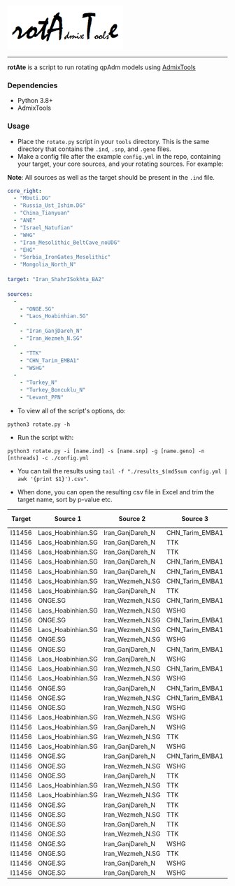<img src="https://github.com/TusharRakheja/rotATe/raw/main/title.png" width="auto" height="100px" />

___

**rotAte** is a script to run rotating qpAdm models using [AdmixTools](https://github.com/DReichLab/AdmixTools)

### Dependencies

- Python 3.8+
- AdmixTools

### Usage

- Place the `rotate.py` script in your `tools` directory. This is the same directory that contains the `.ind`, `.snp`, and `.geno` files.
- Make a config file after the example `config.yml` in the repo, containing your target, your core sources, and your rotating sources. For example:

**Note**: All sources as well as the target should be present in the `.ind` file.

```yaml
core_right:
  - "Mbuti.DG"
  - "Russia_Ust_Ishim.DG"
  - "China_Tianyuan"
  - "ANE"
  - "Israel_Natufian"
  - "WHG"
  - "Iran_Mesolithic_BeltCave_noUDG"
  - "EHG"
  - "Serbia_IronGates_Mesolithic"
  - "Mongolia_North_N"

target: "Iran_ShahrISokhta_BA2"

sources:
  -
    - "ONGE.SG"
    - "Laos_Hoabinhian.SG"  
  -
    - "Iran_GanjDareh_N"
    - "Iran_Wezmeh_N.SG"
  -
    - "TTK"
    - "CHN_Tarim_EMBA1"
    - "WSHG"
  -
    - "Turkey_N"
    - "Turkey_Boncuklu_N"
    - "Levant_PPN"
```

- To view all of the script's options, do:
```
python3 rotate.py -h
```

- Run the script with: 
```
python3 rotate.py -i [name.ind] -s [name.snp] -g [name.geno] -n [nthreads] -c ./config.yml
```

- You can tail the results using `tail -f "./results_$(md5sum config.yml | awk '{print $1}').csv"`.

- When done, you can open the resulting csv file in Excel and trim the target name, sort by p-value etc.

| **Target** | **Source 1**       | **Source 2**     | **Source 3**    | **Source 4**      | **Weight 1** | **Weight 2** | **Weight 3** | **Weight 4** | **Error 1** | **Error 2** | **Error 3** | **Error 4** | **p-value**  |
| ---------- | ------------------ | ---------------- | --------------- | ----------------- | ------------ | ------------ | ------------ | ------------ | ----------- | ----------- | ----------- | ----------- | ------------ |
| I11456     | Laos_Hoabinhian.SG | Iran_GanjDareh_N | CHN_Tarim_EMBA1 | Turkey_N          | 33.40%       | 46.70%       | 11.50%       | 8.40%        | 1.70%       | 2.90%       | 1.30%       | 2.10%       | 0.268896     |
| I11456     | Laos_Hoabinhian.SG | Iran_GanjDareh_N | TTK             | Levant_PPN        | 34.60%       | 44.20%       | 12.40%       | 8.90%        | 1.70%       | 3.00%       | 1.40%       | 2.00%       | 0.172829     |
| I11456     | Laos_Hoabinhian.SG | Iran_GanjDareh_N | TTK             | Turkey_N          | 35.60%       | 44.20%       | 12.60%       | 7.60%        | 1.70%       | 3.10%       | 1.40%       | 2.10%       | 0.156486     |
| I11456     | Laos_Hoabinhian.SG | Iran_GanjDareh_N | CHN_Tarim_EMBA1 | Levant_PPN        | 32.50%       | 46.70%       | 11.10%       | 9.80%        | 1.70%       | 2.80%       | 1.30%       | 2.00%       | 0.154033     |
| I11456     | Laos_Hoabinhian.SG | Iran_GanjDareh_N | CHN_Tarim_EMBA1 | Turkey_Boncuklu_N | 33.00%       | 46.60%       | 11.00%       | 9.30%        | 1.70%       | 2.80%       | 1.30%       | 1.90%       | 0.152052     |
| I11456     | Laos_Hoabinhian.SG | Iran_Wezmeh_N.SG | CHN_Tarim_EMBA1 | Turkey_N          | 29.00%       | 49.90%       | 15.10%       | 6.10%        | 1.80%       | 2.30%       | 1.30%       | 2.00%       | 0.107075     |
| I11456     | Laos_Hoabinhian.SG | Iran_GanjDareh_N | TTK             | Turkey_Boncuklu_N | 35.20%       | 44.30%       | 12.20%       | 8.40%        | 1.70%       | 3.00%       | 1.40%       | 1.90%       | 0.100162     |
| I11456     | ONGE.SG            | Iran_Wezmeh_N.SG | CHN_Tarim_EMBA1 | Turkey_N          | 26.80%       | 51.00%       | 15.40%       | 6.80%        | 1.70%       | 2.30%       | 1.30%       | 2.10%       | 0.091318     |
| I11456     | Laos_Hoabinhian.SG | Iran_Wezmeh_N.SG | WSHG            | Turkey_N          | 30.40%       | 50.90%       | 14.90%       | 3.70%        | 1.70%       | 2.30%       | 1.30%       | 2.10%       | 0.072596     |
| I11456     | ONGE.SG            | Iran_Wezmeh_N.SG | CHN_Tarim_EMBA1 | Turkey_Boncuklu_N | 26.30%       | 50.90%       | 14.80%       | 8.00%        | 1.70%       | 2.10%       | 1.30%       | 1.60%       | 0.068768     |
| I11456     | Laos_Hoabinhian.SG | Iran_Wezmeh_N.SG | CHN_Tarim_EMBA1 | Turkey_Boncuklu_N | 28.40%       | 49.50%       | 14.40%       | 7.70%        | 1.80%       | 2.10%       | 1.30%       | 1.60%       | 0.068531     |
| I11456     | ONGE.SG            | Iran_Wezmeh_N.SG | WSHG            | Turkey_N          | 28.30%       | 52.10%       | 15.00%       | 4.60%        | 1.60%       | 2.30%       | 1.30%       | 2.10%       | 0.051668     |
| I11456     | ONGE.SG            | Iran_GanjDareh_N | CHN_Tarim_EMBA1 | Turkey_N          | 30.30%       | 46.70%       | 12.50%       | 10.50%       | 1.70%       | 2.70%       | 1.30%       | 2.00%       | 0.046209     |
| I11456     | Laos_Hoabinhian.SG | Iran_GanjDareh_N | WSHG            | Turkey_N          | 34.40%       | 48.10%       | 11.20%       | 6.40%        | 1.70%       | 2.80%       | 1.30%       | 2.10%       | 0.0399       |
| I11456     | Laos_Hoabinhian.SG | Iran_Wezmeh_N.SG | CHN_Tarim_EMBA1 | Levant_PPN        | 28.40%       | 48.70%       | 14.60%       | 8.30%        | 1.80%       | 2.20%       | 1.30%       | 1.80%       | 0.034571     |
| I11456     | Laos_Hoabinhian.SG | Iran_Wezmeh_N.SG | WSHG            | Turkey_Boncuklu_N | 29.90%       | 50.20%       | 13.90%       | 6.00%        | 1.70%       | 2.20%       | 1.30%       | 1.70%       | 0.023013     |
| I11456     | ONGE.SG            | Iran_GanjDareh_N | CHN_Tarim_EMBA1 | Turkey_Boncuklu_N | 30.20%       | 47.00%       | 12.10%       | 10.70%       | 1.60%       | 2.70%       | 1.30%       | 1.80%       | 0.022325     |
| I11456     | ONGE.SG            | Iran_Wezmeh_N.SG | CHN_Tarim_EMBA1 | Levant_PPN        | 26.00%       | 50.50%       | 15.20%       | 8.30%        | 1.70%       | 2.20%       | 1.30%       | 1.80%       | 0.021185     |
| I11456     | ONGE.SG            | Iran_Wezmeh_N.SG | WSHG            | Turkey_Boncuklu_N | 27.80%       | 51.70%       | 14.10%       | 6.40%        | 1.60%       | 2.10%       | 1.30%       | 1.70%       | 0.021096     |
| I11456     | Laos_Hoabinhian.SG | Iran_Wezmeh_N.SG | WSHG            | Levant_PPN        | 29.90%       | 49.50%       | 14.10%       | 6.50%        | 1.70%       | 2.20%       | 1.30%       | 1.80%       | 0.016969     |
| I11456     | Laos_Hoabinhian.SG | Iran_GanjDareh_N | WSHG            | Turkey_Boncuklu_N | 33.80%       | 48.10%       | 10.50%       | 7.60%        | 1.70%       | 2.80%       | 1.30%       | 1.90%       | 0.016734     |
| I11456     | Laos_Hoabinhian.SG | Iran_Wezmeh_N.SG | TTK             | Turkey_N          | 32.80%       | 46.10%       | 15.50%       | 5.60%        | 1.70%       | 2.40%       | 1.40%       | 2.10%       | 0.016642     |
| I11456     | Laos_Hoabinhian.SG | Iran_GanjDareh_N | WSHG            | Levant_PPN        | 33.40%       | 48.10%       | 10.50%       | 7.90%        | 1.70%       | 2.80%       | 1.30%       | 1.90%       | 0.014936     |
| I11456     | ONGE.SG            | Iran_GanjDareh_N | CHN_Tarim_EMBA1 | Levant_PPN        | 29.10%       | 47.80%       | 12.20%       | 10.90%       | 1.70%       | 2.70%       | 1.30%       | 1.90%       | 0.013477     |
| I11456     | ONGE.SG            | Iran_Wezmeh_N.SG | WSHG            | Levant_PPN        | 27.60%       | 51.30%       | 14.50%       | 6.70%        | 1.60%       | 2.20%       | 1.30%       | 1.80%       | 0.012671     |
| I11456     | ONGE.SG            | Iran_GanjDareh_N | TTK             | Turkey_N          | 32.90%       | 44.10%       | 13.20%       | 9.80%        | 1.70%       | 3.00%       | 1.40%       | 2.10%       | 0.012575     |
| I11456     | Laos_Hoabinhian.SG | Iran_Wezmeh_N.SG | TTK             | Levant_PPN        | 32.00%       | 45.00%       | 15.20%       | 7.80%        | 1.70%       | 2.30%       | 1.40%       | 1.80%       | 0.012301     |
| I11456     | Laos_Hoabinhian.SG | Iran_Wezmeh_N.SG | TTK             | Turkey_Boncuklu_N | 32.10%       | 46.00%       | 14.90%       | 7.00%        | 1.70%       | 2.30%       | 1.40%       | 1.60%       | 0.010389     |
| I11456     | ONGE.SG            | Iran_GanjDareh_N | TTK             | Turkey_Boncuklu_N | 32.70%       | 44.60%       | 12.70%       | 9.90%        | 1.60%       | 2.90%       | 1.40%       | 1.90%       | 0.007417     |
| I11456     | ONGE.SG            | Iran_Wezmeh_N.SG | TTK             | Turkey_N          | 30.50%       | 47.50%       | 15.50%       | 6.50%        | 1.60%       | 2.40%       | 1.40%       | 2.10%       | 0.006757     |
| I11456     | ONGE.SG            | Iran_GanjDareh_N | TTK             | Levant_PPN        | 31.60%       | 45.30%       | 13.00%       | 10.10%       | 1.60%       | 2.90%       | 1.40%       | 1.90%       | 0.005977     |
| I11456     | ONGE.SG            | Iran_Wezmeh_N.SG | TTK             | Turkey_Boncuklu_N | 30.00%       | 47.60%       | 14.80%       | 7.50%        | 1.60%       | 2.20%       | 1.40%       | 1.70%       | 0.005682     |
| I11456     | ONGE.SG            | Iran_GanjDareh_N | WSHG            | Turkey_N          | 31.30%       | 48.30%       | 12.00%       | 8.30%        | 1.70%       | 2.70%       | 1.30%       | 2.00%       | 0.003366     |
| I11456     | ONGE.SG            | Iran_Wezmeh_N.SG | TTK             | Levant_PPN        | 29.60%       | 47.10%       | 15.30%       | 7.90%        | 1.60%       | 2.30%       | 1.40%       | 1.80%       | 0.002799     |
| I11456     | ONGE.SG            | Iran_GanjDareh_N | WSHG            | Turkey_Boncuklu_N | 31.00%       | 48.80%       | 11.40%       | 8.80%        | 1.60%       | 2.70%       | 1.30%       | 1.80%       | 0.001487     |
| I11456     | ONGE.SG            | Iran_GanjDareh_N | WSHG            | Levant_PPN        | 30.20%       | 49.20%       | 11.60%       | 9.00%        | 1.60%       | 2.70%       | 1.30%       | 1.80%       | 0.000874     |
